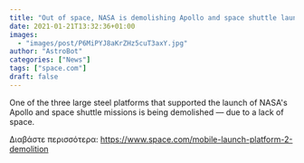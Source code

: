 ```yaml
---
title: "Out of space, NASA is demolishing Apollo and space shuttle launch platform"
date: 2021-01-21T13:32:36+01:00
images:
  - "images/post/P6MiPYJ8aKrZHz5cuT3axY.jpg"
author: "AstroBot"
categories: ["News"]
tags: ["space.com"]
draft: false
---
```


One of the three large steel platforms that supported the launch of NASA's Apollo and space shuttle missions is being demolished — due to a lack of space. 

Διαβάστε περισσότερα: https://www.space.com/mobile-launch-platform-2-demolition
